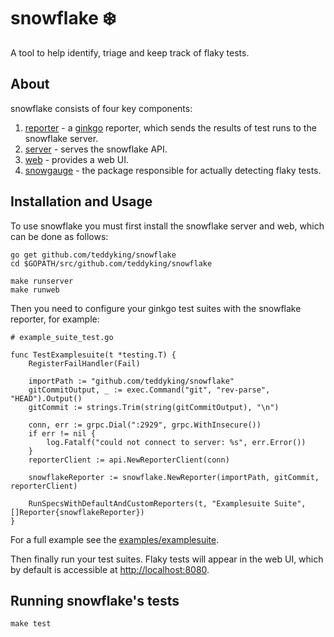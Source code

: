 # snowflake ❄️

A tool to help identify, triage and keep track of flaky tests.

## About

snowflake consists of four key components:

1. [reporter](reporter/) - a [ginkgo](http://onsi.github.io/ginkgo/) reporter, which sends the results of test runs to the snowflake server.
1. [server](cmd/snowflake/snowflake.go) - serves the snowflake API.
1. [web](cmd/snowflakeweb/snowflakeweb.go) - provides a web UI.
1. [snowgauge](snowgauge/) - the package responsible for actually detecting flaky tests.

## Installation and Usage

To use snowflake you must first install the snowflake server and web, which can be done as follows:

```
go get github.com/teddyking/snowflake
cd $GOPATH/src/github.com/teddyking/snowflake

make runserver
make runweb
```

Then you need to configure your ginkgo test suites with the snowflake reporter, for example:

```
# example_suite_test.go

func TestExamplesuite(t *testing.T) {
	RegisterFailHandler(Fail)

	importPath := "github.com/teddyking/snowflake"
	gitCommitOutput, _ := exec.Command("git", "rev-parse", "HEAD").Output()
	gitCommit := strings.Trim(string(gitCommitOutput), "\n")

	conn, err := grpc.Dial(":2929", grpc.WithInsecure())
	if err != nil {
		log.Fatalf("could not connect to server: %s", err.Error())
	}
	reporterClient := api.NewReporterClient(conn)

	snowflakeReporter := snowflake.NewReporter(importPath, gitCommit, reporterClient)

	RunSpecsWithDefaultAndCustomReporters(t, "Examplesuite Suite", []Reporter{snowflakeReporter})
}
```

For a full example see the [examples/examplesuite](examples/examplesuite).

Then finally run your test suites. Flaky tests will appear in the web UI, which by default is accessible at [http://localhost:8080](http://localhost:8080).

## Running snowflake's tests

`make test`
